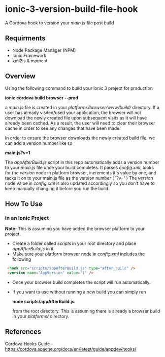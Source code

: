 # ionic-3-version-build-file-hook
A Cordova hook to version your *main.js* file post build

## Requirments
* Node Package Manager (NPM)
* Ionic Framework
* xml2js & moment


## Overview
Using the following command to build your Ionic 3 project for production

**ionic cordova build browser --prod**

a *main.js* file is created in your *platforms/browser/www/build/* directory. If a user has already visited/used your application, the browser will not download the newly created file upon subsequent visits as it will have already been cached. As a result, the user will need to clear their browser cache in order to see any changes that have been made. 

In order to ensure the browser downloads the newly created build file, we can add a version number like so

**main.js?v=1**

The *appAfterBuild.js* script in this repo automatically adds a version number to your *main.js* file once your build completes. It parses *config.xml*, looks for the *version* node in platform browser, increments it's value by one, and tacks it on to your main.js file as the version number ( '?v=' ) The *version* node value in *config.xml* is also updated accordingly so you don't have to keep manually changing it before you run the build.

## How To Use

### In an Ionic Project

**Note:** This is assuming you have added the browser platform to your project. 

* Create a folder called *scripts* in your root directory and place *appAfterBuild.js* in it
* Make sure your platform browser node in *config.xml* includes the following

```html
 <hook src="scripts/appAfterBuild.js" type="after_build" />
 <version name="AppVersion" value="1" />
```

* Once your browser build completes the script will run automatically. 
* If you want to use without running a new build you can simply run  

   **node scripts/appAfterBuild.js**

   from the root directory. This is assuming there is already a browser build in your *platforms/* directory.
   
## References
Cordova Hooks Guide - https://cordova.apache.org/docs/en/latest/guide/appdev/hooks/
   

